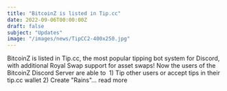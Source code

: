 ```yaml
---
title: "BitcoinZ is listed in Tip.cc"
date: 2022-09-06T00:00:00Z
draft: false
subject: "Updates"
image: "/images/news/TipCC2-400x250.jpg"
---
```


BitcoinZ is listed in Tip.cc, the most popular tipping bot system for Discord, with additional Royal Swap support for asset swaps! Now the users of the BitcoinZ Discord Server are able to  1) Tip other users or accept tips in their tip.cc wallet 2) Create "Rains"...
read more

